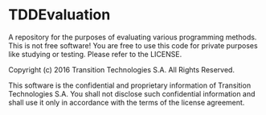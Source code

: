 # TDDEvaluation

A repository for the purposes of evaluating various programming methods. This is not free software! You are free to use this code for private purposes like studying or testing. Please refer to the LICENSE.

Copyright (c) 2016 Transition Technologies S.A.
All Rights Reserved.

This software is the confidential and proprietary information of
Transition Technologies S.A. You shall not disclose such confidential
information and shall use it only in accordance with the terms of the
license agreement.

